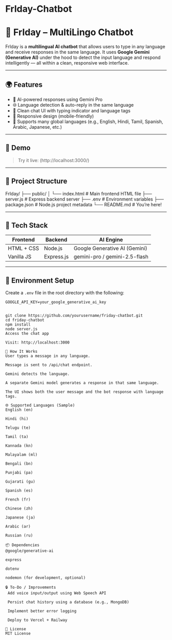 # FrIday-Chatbot

# 🧠 FrIday – MultiLingo Chatbot

FrIday is a **multilingual AI chatbot** that allows users to type in any language and receive responses in the same language. It uses **Google Gemini (Generative AI)** under the hood to detect the input language and respond intelligently — all within a clean, responsive web interface.

---

## 🌍 Features

- 🧠 AI-powered responses using Gemini Pro
- 🌐 Language detection & auto-reply in the same language
- 💬 Clean chat UI with typing indicator and language tags
- 📱 Responsive design (mobile-friendly)
- 🌈 Supports many global languages (e.g., English, Hindi, Tamil, Spanish, Arabic, Japanese, etc.)

---

## 🚀 Demo

> Try it live: (http://localhost:3000/)
---

## 📁 Project Structure
FrIday/
├── public/
│ └── index.html # Main frontend HTML file
├── server.js # Express backend server
├── .env # Environment variables
├── package.json # Node.js project metadata
└── README.md # You’re here!

---

## 🧪 Tech Stack

| Frontend     | Backend     | AI Engine          |
|--------------|-------------|--------------------|
| HTML + CSS   | Node.js     | Google Generative AI (Gemini) |
| Vanilla JS   | Express.js  | gemini-pro / gemini-2.5-flash |

---

## 🔐 Environment Setup

Create a `.env` file in the root directory with the following:

```env
GOOGLE_API_KEY=your_google_generative_ai_key


git clone https://github.com/yourusername/friday-chatbot.git
cd friday-chatbot
npm install
node server.js
Access the chat app

Visit: http://localhost:3000

🧠 How It Works
User types a message in any language.

Message is sent to /api/chat endpoint.

Gemini detects the language.

A separate Gemini model generates a response in that same language.

The UI shows both the user message and the bot response with language tags.

🌐 Supported Languages (Sample)
English (en)

Hindi (hi)

Telugu (te)

Tamil (ta)

Kannada (kn)

Malayalam (ml)

Bengali (bn)

Punjabi (pa)

Gujarati (gu)

Spanish (es)

French (fr)

Chinese (zh)

Japanese (ja)

Arabic (ar)

Russian (ru)

📦 Dependencies
@google/generative-ai

express

dotenv

nodemon (for development, optional)

🔒 To-Do / Improvements
 Add voice input/output using Web Speech API

 Persist chat history using a database (e.g., MongoDB)

 Implement better error logging

 Deploy to Vercel + Railway

📄 License
MIT License

